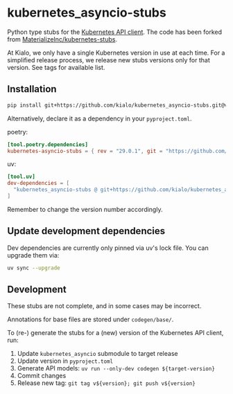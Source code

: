 # kubernetes_asyncio-stubs

Python type stubs for the [Kubernetes API client](https://github.com/tomplus/kubernetes_asyncio.git).
The code has been forked from [MaterializeInc/kubernetes-stubs](https://github.com/MaterializeInc/kubernetes-stubs.git).

At Kialo, we only have a single Kubernetes version in use at each time.
For a simplified release process, we release new stubs versions only for that version.
See tags for available list.

## Installation

```bash
pip install git+https://github.com/kialo/kubernetes_asyncio-stubs.git@v29.0.1
```

Alternatively, declare it as a dependency in your `pyproject.toml`.

poetry:

```toml
[tool.poetry.dependencies]
kubernetes-asyncio-stubs = { rev = "29.0.1", git = "https://github.com/kialo/kubernetes_asyncio-stubs" }
```

uv:

```toml
[tool.uv]
dev-dependencies = [
  "kubernetes_asyncio-stubs @ git+https://github.com/kialo/kubernetes_asyncio-stubs.git@29.0.1",
]
```

Remember to change the version number accordingly.

## Update development dependencies

Dev dependencies are currently only pinned via uv's lock file. You can upgrade them via:

```bash
uv sync --upgrade
```

## Development

These stubs are not complete, and in some cases may be incorrect.

Annotations for base files are stored under `codegen/base/`.

To (re-) generate the stubs for a (new) version of the Kubernetes API client, run:

1. Update `kubernetes_asyncio` submodule to target release
2. Update version in `pyproject.toml`
3. Generate API models: `uv run --only-dev codegen ${target-version}`
4. Commit changes
5. Release new tag: `git tag v${version}; git push v${version}`
